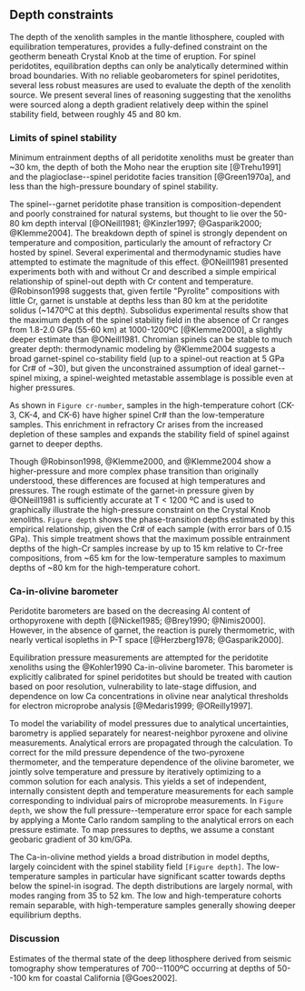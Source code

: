 ## Depth constraints

<!--[[depth]]-->

The depth of the xenolith samples in the mantle lithosphere, coupled
with equilibration temperatures, provides a fully-defined constraint on the
geotherm beneath Crystal Knob at the time of eruption. For spinel
peridotites, equilibration depths can only be analytically
determined within broad boundaries. With no reliable geobarometers for spinel peridotites,
several less robust measures are used to evaluate the depth
of the xenolith source. We present several lines of reasoning suggesting that the
xenoliths were sourced along a depth gradient relatively deep within the spinel stability
field, between roughly 45 and 80 km.

<!--[[ree_temperatures]]-->

### Limits of spinel stability

Minimum entrainment depths of all peridotite xenoliths must be greater than ~30 km,
the depth of both the Moho near the eruption site [@Trehu1991] and the plagioclase--spinel peridotite
facies transition [@Green1970a], and less than the high-pressure boundary of spinel stability.

The spinel--garnet peridotite phase transition is
composition-dependent and poorly constrained for
natural systems, but thought to lie over the 50-80 km depth interval
[@ONeill1981; @Kinzler1997; @Gasparik2000; @Klemme2004].
The breakdown depth of spinel is strongly dependent on temperature and composition, particularly
the amount of refractory Cr hosted by spinel.
Several experimental and thermodynamic studies have attempted to
estimate the magnitude of this effect.
@ONeill1981 presented experiments both with and without Cr and described
a simple empirical relationship of spinel-out depth with Cr content and temperature.
@Robinson1998 suggests that, given fertile "Pyrolite" compositions with little
Cr,  garnet is unstable at depths less than 80 km at the peridotite solidus (~1470ºC at this depth).
Subsolidus experimental results show that the maximum depth of the spinel
stability field in the absence of Cr ranges from 1.8-2.0 GPa (55-60 km) at 1000-1200ºC
[@Klemme2000], a slightly deeper estimate than @ONeill1981.
Chromian spinels can be stable to much greater depth:
thermodynamic modeling by @Klemme2004 suggests a broad garnet-spinel
co-stability field (up to a spinel-out reaction at 5 GPa for Cr# of ~30),
but given the unconstrained assumption of ideal
garnet--spinel mixing, a spinel-weighted metastable assemblage is possible even
at higher pressures.

As shown in `Figure
cr-number`, samples in the high-temperature cohort (CK-3, CK-4, and CK-6) have
higher spinel Cr# than the low-temperature samples. This enrichment in
refractory Cr arises from the increased depletion of these samples and
expands the stability field of spinel against garnet to deeper depths.

Though @Robinson1998, @Klemme2000, and @Klemme2004 show a higher-pressure and
more complex phase transition than originally understood, these differences are focused at high
temperatures and pressures.
The rough estimate of the garnet-in pressure
given by @ONeill1981 is sufficiently accurate at T < 1200 ºC and is used to graphically illustrate
the high-pressure constraint on the Crystal Knob xenoliths. `Figure depth`
shows the phase-transition depths estimated by this empirical relationship,
given the Cr# of each sample (with error bars of 0.15 GPa). This simple treatment shows that the
maximum possible entrainment depths of the high-Cr samples increase by
up to 15 km relative to Cr-free compositions, from ~65 km for the
low-temperature samples to maximum depths of ~80 km for the high-temperature cohort.

### Ca-in-olivine barometer

Peridotite barometers are based on the decreasing Al content of
orthopyroxene with depth [@Nickel1985; @Brey1990; @Nimis2000]. However, in
the absence of garnet, the reaction is purely thermometric, with nearly
vertical isopleths in P-T space [@Herzberg1978; @Gasparik2000].

Equilibration pressure measurements are attempted for the peridotite
xenoliths using the @Kohler1990 Ca-in-olivine
barometer. This barometer is explicitly calibrated for spinel
peridotites but should be treated with caution based on poor resolution,
vulnerability to late-stage diffusion, and dependence on low Ca
concentrations in olivine near analytical thresholds for
electron microprobe analysis [@Medaris1999; @OReilly1997].

To model the variability of model pressures due to analytical uncertainties,
barometry is applied separately for nearest-neighbor pyroxene and olivine measurements.
Analytical errors are propagated through the calculation.
To correct for the mild pressure dependence of the two-pyroxene thermometer, and the
temperature dependence of the olivine barometer, we jointly solve temperature and
pressure by iteratively optimizing to a common solution for each analysis.
This yields a set of independent, internally consistent depth and temperature
measurements for each sample corresponding to individual pairs of
microprobe measurements.
In `Figure depth`, we show the full pressure--temperature error space for each
sample by applying a Monte Carlo random sampling to the analytical
errors on each pressure estimate.
To map pressures to depths, we assume a constant geobaric
gradient of 30 km/GPa.

The Ca-in-olivine method yields a broad distribution in model depths,
largely coincident with the spinel stability field `[Figure depth]`.
The low-temperature samples in particular have significant scatter
towards depths below the spinel-in isograd.
The depth distributions are largely normal, with modes
ranging from 35 to 52 km.
The low and high-temperature cohorts remain separable, with high-temperature
samples generally showing deeper equilibrium depths.

### Discussion

Estimates of the thermal state of the deep lithosphere derived from seismic
tomography show temperatures of 700--1100ºC occurring at depths of
50--100 km for coastal California [@Goes2002].

